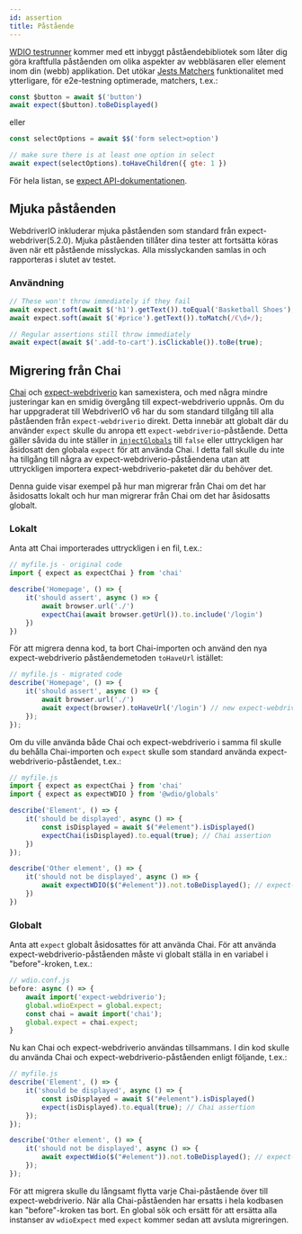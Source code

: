 ```yaml
---
id: assertion
title: Påstående
---
```


[WDIO testrunner](https://webdriver.io/docs/clioptions) kommer med ett inbyggt påståendebibliotek som låter dig göra kraftfulla påståenden om olika aspekter av webbläsaren eller element inom din (webb) applikation. Det utökar [Jests Matchers](https://jestjs.io/docs/en/using-matchers) funktionalitet med ytterligare, för e2e-testning optimerade, matchers, t.ex.:

```js
const $button = await $('button')
await expect($button).toBeDisplayed()
```

eller

```js
const selectOptions = await $$('form select>option')

// make sure there is at least one option in select
await expect(selectOptions).toHaveChildren({ gte: 1 })
```

För hela listan, se [expect API-dokumentationen](/docs/api/expect-webdriverio).

## Mjuka påståenden

WebdriverIO inkluderar mjuka påståenden som standard från expect-webdriver(5.2.0). Mjuka påståenden tillåter dina tester att fortsätta köras även när ett påstående misslyckas. Alla misslyckanden samlas in och rapporteras i slutet av testet.

### Användning

```js
// These won't throw immediately if they fail
await expect.soft(await $('h1').getText()).toEqual('Basketball Shoes');
await expect.soft(await $('#price').getText()).toMatch(/€\d+/);

// Regular assertions still throw immediately
await expect(await $('.add-to-cart').isClickable()).toBe(true);
```

## Migrering från Chai

[Chai](https://www.chaijs.com/) och [expect-webdriverio](https://github.com/webdriverio/expect-webdriverio#readme) kan samexistera, och med några mindre justeringar kan en smidig övergång till expect-webdriverio uppnås. Om du har uppgraderat till WebdriverIO v6 har du som standard tillgång till alla påståenden från `expect-webdriverio` direkt. Detta innebär att globalt där du använder `expect` skulle du anropa ett `expect-webdriverio`-påstående. Detta gäller såvida du inte ställer in [`injectGlobals`](/docs/configuration#injectglobals) till `false` eller uttryckligen har åsidosatt den globala `expect` för att använda Chai. I detta fall skulle du inte ha tillgång till några av expect-webdriverio-påståendena utan att uttryckligen importera expect-webdriverio-paketet där du behöver det.

Denna guide visar exempel på hur man migrerar från Chai om det har åsidosatts lokalt och hur man migrerar från Chai om det har åsidosatts globalt.

### Lokalt

Anta att Chai importerades uttryckligen i en fil, t.ex.:

```js
// myfile.js - original code
import { expect as expectChai } from 'chai'

describe('Homepage', () => {
    it('should assert', async () => {
        await browser.url('./')
        expectChai(await browser.getUrl()).to.include('/login')
    })
})
```

För att migrera denna kod, ta bort Chai-importen och använd den nya expect-webdriverio påståendemetoden `toHaveUrl` istället:

```js
// myfile.js - migrated code
describe('Homepage', () => {
    it('should assert', async () => {
        await browser.url('./')
        await expect(browser).toHaveUrl('/login') // new expect-webdriverio API method https://webdriver.io/docs/api/expect-webdriverio.html#tohaveurl
    });
});
```

Om du ville använda både Chai och expect-webdriverio i samma fil skulle du behålla Chai-importen och `expect` skulle som standard använda expect-webdriverio-påståendet, t.ex.:

```js
// myfile.js
import { expect as expectChai } from 'chai'
import { expect as expectWDIO } from '@wdio/globals'

describe('Element', () => {
    it('should be displayed', async () => {
        const isDisplayed = await $("#element").isDisplayed()
        expectChai(isDisplayed).to.equal(true); // Chai assertion
    })
});

describe('Other element', () => {
    it('should not be displayed', async () => {
        await expectWDIO($("#element")).not.toBeDisplayed(); // expect-webdriverio assertion
    })
})
```

### Globalt

Anta att `expect` globalt åsidosattes för att använda Chai. För att använda expect-webdriverio-påståenden måste vi globalt ställa in en variabel i "before"-kroken, t.ex.:

```js
// wdio.conf.js
before: async () => {
    await import('expect-webdriverio');
    global.wdioExpect = global.expect;
    const chai = await import('chai');
    global.expect = chai.expect;
}
```

Nu kan Chai och expect-webdriverio användas tillsammans. I din kod skulle du använda Chai och expect-webdriverio-påståenden enligt följande, t.ex.:

```js
// myfile.js
describe('Element', () => {
    it('should be displayed', async () => {
        const isDisplayed = await $("#element").isDisplayed()
        expect(isDisplayed).to.equal(true); // Chai assertion
    });
});

describe('Other element', () => {
    it('should not be displayed', async () => {
        await expectWdio($("#element")).not.toBeDisplayed(); // expect-webdriverio assertion
    });
});
```

För att migrera skulle du långsamt flytta varje Chai-påstående över till expect-webdriverio. När alla Chai-påståenden har ersatts i hela kodbasen kan "before"-kroken tas bort. En global sök och ersätt för att ersätta alla instanser av `wdioExpect` med `expect` kommer sedan att avsluta migreringen.